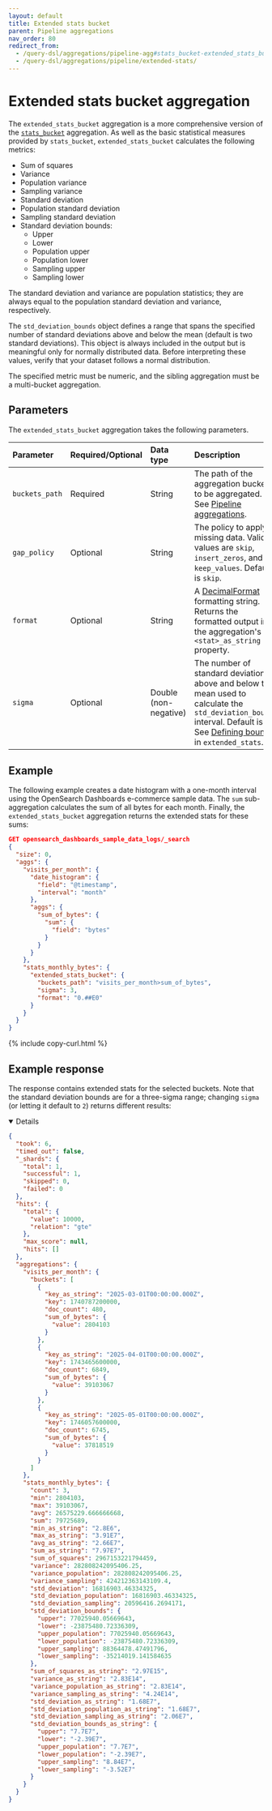```yaml
---
layout: default
title: Extended stats bucket
parent: Pipeline aggregations
nav_order: 80
redirect_from:
  - /query-dsl/aggregations/pipeline-agg#stats_bucket-extended_stats_bucket/
  - /query-dsl/aggregations/pipeline/extended-stats/
---
```


# Extended stats bucket aggregation

The `extended_stats_bucket` aggregation is a more comprehensive version of the [`stats_bucket`]({{site.url}}{{site.baseurl}}/query-dsl/aggregations/pipeline/stats-bucket/) aggregation. As well as the basic statistical measures provided by `stats_bucket`, `extended_stats_bucket` calculates the following metrics:

- Sum of squares
- Variance
- Population variance
- Sampling variance
- Standard deviation
- Population standard deviation
- Sampling standard deviation
- Standard deviation bounds:
  - Upper
  - Lower
  - Population upper
  - Population lower
  - Sampling upper
  - Sampling lower

The standard deviation and variance are population statistics; they are always equal to the population standard deviation and variance, respectively.

The `std_deviation_bounds` object defines a range that spans the specified number of standard deviations above and below the mean (default is two standard deviations). This object is always included in the output but is meaningful only for normally distributed data. Before interpreting these values, verify that your dataset follows a normal distribution.

The specified metric must be numeric, and the sibling aggregation must be a multi-bucket aggregation.

## Parameters

The `extended_stats_bucket` aggregation takes the following parameters.

| Parameter             | Required/Optional | Data type       | Description |
| :--                   | :--               |  :--            | :--         |
| `buckets_path`        | Required          | String          | The path of the aggregation buckets to be aggregated. See [Pipeline aggregations]({{site.url}}{{site.baseurl}}/aggregations/pipeline/index#pipeline-aggregation-syntax). |
| `gap_policy`          | Optional          | String          | The policy to apply to missing data. Valid values are `skip`, `insert_zeros`, and `keep_values`. Default is `skip`. |
| `format`              | Optional          | String          | A [DecimalFormat](https://docs.oracle.com/en/java/javase/11/docs/api/java.base/java/text/DecimalFormat.html) formatting string. Returns the formatted output in the aggregation's `<stat>_as_string` property. |
| `sigma`   | Optional          | Double (non-negative) | The number of standard deviations above and below the mean used to calculate the `std_deviation_bounds` interval. Default is `2`. See [Defining bounds]({{site.url}}{{site.baseurl}}/query-dsl/aggregations/metric/extended_stats#defining-bounds) in `extended_stats`. |

## Example

The following example creates a date histogram with a one-month interval using the OpenSearch Dashboards e-commerce sample data. The `sum` sub-aggregation calculates the sum of all bytes for each month. Finally, the `extended_stats_bucket` aggregation returns the extended stats for these sums:

```json
GET opensearch_dashboards_sample_data_logs/_search
{
  "size": 0,
  "aggs": {
    "visits_per_month": {
      "date_histogram": {
        "field": "@timestamp",
        "interval": "month"
      },
      "aggs": {
        "sum_of_bytes": {
          "sum": {
            "field": "bytes"
          }
        }
      }
    },
    "stats_monthly_bytes": {
      "extended_stats_bucket": {
        "buckets_path": "visits_per_month>sum_of_bytes",
        "sigma": 3,
        "format": "0.##E0"
      }
    }
  }
}
```
{% include copy-curl.html %}

## Example response

The response contains extended stats for the selected buckets. Note that the standard deviation bounds are for a three-sigma range; changing `sigma` (or letting it default to `2`) returns different results:

<details open markdown="block">

```json
{
  "took": 6,
  "timed_out": false,
  "_shards": {
    "total": 1,
    "successful": 1,
    "skipped": 0,
    "failed": 0
  },
  "hits": {
    "total": {
      "value": 10000,
      "relation": "gte"
    },
    "max_score": null,
    "hits": []
  },
  "aggregations": {
    "visits_per_month": {
      "buckets": [
        {
          "key_as_string": "2025-03-01T00:00:00.000Z",
          "key": 1740787200000,
          "doc_count": 480,
          "sum_of_bytes": {
            "value": 2804103
          }
        },
        {
          "key_as_string": "2025-04-01T00:00:00.000Z",
          "key": 1743465600000,
          "doc_count": 6849,
          "sum_of_bytes": {
            "value": 39103067
          }
        },
        {
          "key_as_string": "2025-05-01T00:00:00.000Z",
          "key": 1746057600000,
          "doc_count": 6745,
          "sum_of_bytes": {
            "value": 37818519
          }
        }
      ]
    },
    "stats_monthly_bytes": {
      "count": 3,
      "min": 2804103,
      "max": 39103067,
      "avg": 26575229.666666668,
      "sum": 79725689,
      "min_as_string": "2.8E6",
      "max_as_string": "3.91E7",
      "avg_as_string": "2.66E7",
      "sum_as_string": "7.97E7",
      "sum_of_squares": 2967153221794459,
      "variance": 282808242095406.25,
      "variance_population": 282808242095406.25,
      "variance_sampling": 424212363143109.4,
      "std_deviation": 16816903.46334325,
      "std_deviation_population": 16816903.46334325,
      "std_deviation_sampling": 20596416.2694171,
      "std_deviation_bounds": {
        "upper": 77025940.05669643,
        "lower": -23875480.72336309,
        "upper_population": 77025940.05669643,
        "lower_population": -23875480.72336309,
        "upper_sampling": 88364478.47491796,
        "lower_sampling": -35214019.141584635
      },
      "sum_of_squares_as_string": "2.97E15",
      "variance_as_string": "2.83E14",
      "variance_population_as_string": "2.83E14",
      "variance_sampling_as_string": "4.24E14",
      "std_deviation_as_string": "1.68E7",
      "std_deviation_population_as_string": "1.68E7",
      "std_deviation_sampling_as_string": "2.06E7",
      "std_deviation_bounds_as_string": {
        "upper": "7.7E7",
        "lower": "-2.39E7",
        "upper_population": "7.7E7",
        "lower_population": "-2.39E7",
        "upper_sampling": "8.84E7",
        "lower_sampling": "-3.52E7"
      }
    }
  }
}
```

</details>
